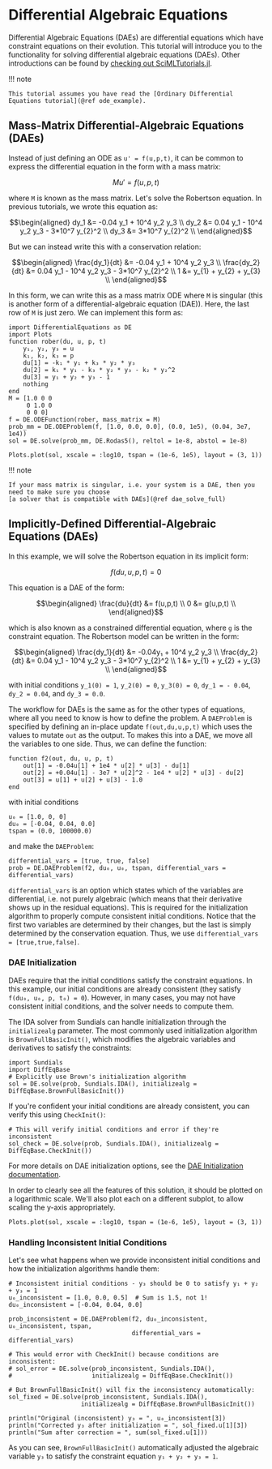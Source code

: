 # Differential Algebraic Equations

Differential Algebraic Equations (DAEs) are differential equations which have
constraint equations on their evolution. This tutorial will introduce you to
the functionality for solving differential algebraic equations (DAEs). Other
introductions can be found by
[checking out SciMLTutorials.jl](https://docs.sciml.ai/SciMLTutorialsOutput/stable/).

!!! note
    
    This tutorial assumes you have read the [Ordinary Differential Equations tutorial](@ref ode_example).

## Mass-Matrix Differential-Algebraic Equations (DAEs)

Instead of just defining an ODE as ``u' = f(u,p,t)``, it can be common to express
the differential equation in the form with a mass matrix:

```math
Mu' = f(u,p,t)
```

where ``M`` is known as the mass matrix. Let's solve the Robertson equation.
In previous tutorials, we wrote this equation as:

```math
\begin{aligned}
dy_1 &= -0.04 y_1 + 10^4 y_2 y_3 \\
dy_2 &=  0.04 y_1 - 10^4 y_2 y_3 - 3*10^7 y_{2}^2 \\
dy_3 &= 3*10^7 y_{2}^2 \\
\end{aligned}
```

But we can instead write this with a conservation relation:

```math
\begin{aligned}
\frac{dy_1}{dt} &= -0.04 y_1 + 10^4 y_2 y_3 \\
\frac{dy_2}{dt} &=  0.04 y_1 - 10^4 y_2 y_3 - 3*10^7 y_{2}^2 \\
1 &=  y_{1} + y_{2} + y_{3} \\
\end{aligned}
```

In this form, we can write this as a mass matrix ODE where ``M`` is singular
(this is another form of a differential-algebraic equation (DAE)). Here, the
last row of `M` is just zero. We can implement this form as:

```@example dae
import DifferentialEquations as DE
import Plots
function rober(du, u, p, t)
    y₁, y₂, y₃ = u
    k₁, k₂, k₃ = p
    du[1] = -k₁ * y₁ + k₃ * y₂ * y₃
    du[2] = k₁ * y₁ - k₃ * y₂ * y₃ - k₂ * y₂^2
    du[3] = y₁ + y₂ + y₃ - 1
    nothing
end
M = [1.0 0 0
     0 1.0 0
     0 0 0]
f = DE.ODEFunction(rober, mass_matrix = M)
prob_mm = DE.ODEProblem(f, [1.0, 0.0, 0.0], (0.0, 1e5), (0.04, 3e7, 1e4))
sol = DE.solve(prob_mm, DE.Rodas5(), reltol = 1e-8, abstol = 1e-8)

Plots.plot(sol, xscale = :log10, tspan = (1e-6, 1e5), layout = (3, 1))
```

!!! note
    
    If your mass matrix is singular, i.e. your system is a DAE, then you
    need to make sure you choose
    [a solver that is compatible with DAEs](@ref dae_solve_full)

## Implicitly-Defined Differential-Algebraic Equations (DAEs)

In this example, we will solve the Robertson equation in its implicit form:

```math
f(du,u,p,t) = 0
```

This equation is a DAE of the form:

```math
\begin{aligned}
\frac{du}{dt} &= f(u,p,t) \\
 0 &= g(u,p,t) \\
 \end{aligned}
```

which is also known as a constrained differential equation, where `g` is the constraint
equation. The Robertson model can be written in the form:

```math
\begin{aligned}
\frac{dy_1}{dt} &= -0.04y₁ + 10^4 y_2 y_3 \\
\frac{dy_2}{dt} &= 0.04 y_1 - 10^4 y_2 y_3 - 3*10^7 y_{2}^2 \\
1 &=  y_{1} + y_{2} + y_{3} \\
\end{aligned}
```

with initial conditions ``y_1(0) = 1``, ``y_2(0) = 0``, ``y_3(0) = 0``,
``dy_1 = - 0.04``, ``dy_2 = 0.04``, and ``dy_3 = 0.0``.

The workflow for DAEs is the same as for the other types of equations, where all
you need to know is how to define the problem. A `DAEProblem` is specified by defining
an in-place update `f(out,du,u,p,t)` which uses the values to mutate `out` as the
output. To makes this into a DAE, we move all the variables to one side.
Thus, we can define the function:

```@example dae
function f2(out, du, u, p, t)
    out[1] = -0.04u[1] + 1e4 * u[2] * u[3] - du[1]
    out[2] = +0.04u[1] - 3e7 * u[2]^2 - 1e4 * u[2] * u[3] - du[2]
    out[3] = u[1] + u[2] + u[3] - 1.0
end
```

with initial conditions

```@example dae
u₀ = [1.0, 0, 0]
du₀ = [-0.04, 0.04, 0.0]
tspan = (0.0, 100000.0)
```

and make the `DAEProblem`:

```@example dae
differential_vars = [true, true, false]
prob = DE.DAEProblem(f2, du₀, u₀, tspan, differential_vars = differential_vars)
```

`differential_vars` is an option which states which of the variables are differential,
i.e. not purely algebraic (which means that their derivative shows up in the residual
equations). This is required for the initialization algorithm to properly compute
consistent initial conditions. Notice that the first two variables are determined by
their changes, but the last is simply determined by the conservation equation. Thus,
we use `differential_vars = [true,true,false]`.

### DAE Initialization

DAEs require that the initial conditions satisfy the constraint equations. In this
example, our initial conditions are already consistent (they satisfy `f(du₀, u₀, p, t₀) = 0`).
However, in many cases, you may not have consistent initial conditions, and the solver
needs to compute them.

The IDA solver from Sundials can handle initialization through the `initializealg`
parameter. The most commonly used initialization algorithm is `BrownFullBasicInit()`,
which modifies the algebraic variables and derivatives to satisfy the constraints:

```@example dae
import Sundials
import DiffEqBase
# Explicitly use Brown's initialization algorithm
sol = DE.solve(prob, Sundials.IDA(), initializealg = DiffEqBase.BrownFullBasicInit())
```

If you're confident your initial conditions are already consistent, you can verify
this using `CheckInit()`:

```@example dae
# This will verify initial conditions and error if they're inconsistent
sol_check = DE.solve(prob, Sundials.IDA(), initializealg = DiffEqBase.CheckInit())
```

For more details on DAE initialization options, see the
[DAE Initialization documentation](@ref).

In order to clearly see all the features of this solution, it should be plotted
on a logarithmic scale. We'll also plot each on a different subplot, to allow
scaling the y-axis appropriately.

```@example dae
Plots.plot(sol, xscale = :log10, tspan = (1e-6, 1e5), layout = (3, 1))
```

### Handling Inconsistent Initial Conditions

Let's see what happens when we provide inconsistent initial conditions and how
the initialization algorithms handle them:

```@example dae
# Inconsistent initial conditions - y₃ should be 0 to satisfy y₁ + y₂ + y₃ = 1
u₀_inconsistent = [1.0, 0.0, 0.5]  # Sum is 1.5, not 1!
du₀_inconsistent = [-0.04, 0.04, 0.0]

prob_inconsistent = DE.DAEProblem(f2, du₀_inconsistent, u₀_inconsistent, tspan,
                                  differential_vars = differential_vars)

# This would error with CheckInit() because conditions are inconsistent:
# sol_error = DE.solve(prob_inconsistent, Sundials.IDA(),
#                      initializealg = DiffEqBase.CheckInit())

# But BrownFullBasicInit() will fix the inconsistency automatically:
sol_fixed = DE.solve(prob_inconsistent, Sundials.IDA(),
                    initializealg = DiffEqBase.BrownFullBasicInit())

println("Original (inconsistent) y₃ = ", u₀_inconsistent[3])
println("Corrected y₃ after initialization = ", sol_fixed.u[1][3])
println("Sum after correction = ", sum(sol_fixed.u[1]))
```

As you can see, `BrownFullBasicInit()` automatically adjusted the algebraic variable
`y₃` to satisfy the constraint equation `y₁ + y₂ + y₃ = 1`.
